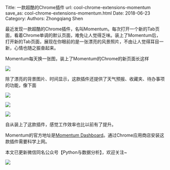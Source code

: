 Title: 一款超酷的Chrome插件
url: cool-chrome-extensions-momentum
save_as: cool-chrome-extensions-momentum.html
Date: 2018-06-23
Category:
Authors: Zhongqiang Shen

最近发现一款超酷的Chrome插件，名叫Momentum。每次打开一个新的Tab页面，看着Chrome单调的默认页面，难免让人觉得乏味。装上了Momentum后，打开新的Tab页面，展现在你眼前的是一张漂亮的风景照片，不由让人觉得耳目一新，心情也随之振奋起来。

Momentum每天换一张图，装上了Momentum的Chrome的新页面长这样

![]({static}/images/v2-7f16b6ae262f5cf2c923883ca0167779_r.jpg)




除了漂亮的背景图片、时间显示，这款插件还提供了天气预报、收藏夹、待办事项的功能，像下面

![]({static}/images/v2-0343afc26e38eff1a405792cb662d241_b.jpg)

![]({static}/images/v2-f33d26707fc672c409c444ee61b4618e_b.jpg)

![]({static}/images/v2-490c725d5f2f168fcb096c40366442e1_b.jpg)




自从装上了这款插件，感觉工作效率也比以前有了提升。




Momentum的官方地址是[Momentum Dashboard](http://link.zhihu.com/?target=https%3A//momentumdash.com/)。通过Chrome应用商店安装这款插件需要科学上网。




本文已更新微信同名公众号【Python与数据分析】，欢迎关注~

![]({static}/images/v2-e9b0b9b9584ccdd3ff4c96b7ecfd8a56_r.jpg)



